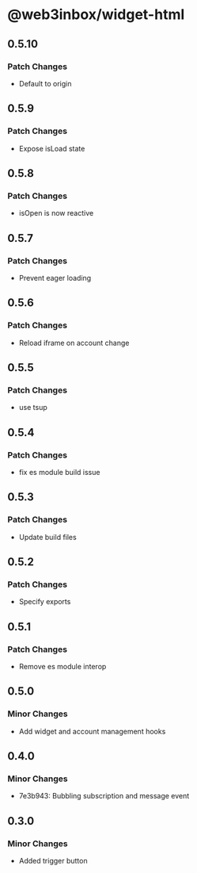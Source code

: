 # @web3inbox/widget-html

## 0.5.10

### Patch Changes

- Default to origin

## 0.5.9

### Patch Changes

- Expose isLoad state

## 0.5.8

### Patch Changes

- isOpen is now reactive

## 0.5.7

### Patch Changes

- Prevent eager loading

## 0.5.6

### Patch Changes

- Reload iframe on account change

## 0.5.5

### Patch Changes

- use tsup

## 0.5.4

### Patch Changes

- fix es module build issue

## 0.5.3

### Patch Changes

- Update build files

## 0.5.2

### Patch Changes

- Specify exports

## 0.5.1

### Patch Changes

- Remove es module interop

## 0.5.0

### Minor Changes

- Add widget and account management hooks

## 0.4.0

### Minor Changes

- 7e3b943: Bubbling subscription and message event

## 0.3.0

### Minor Changes

- Added trigger button
